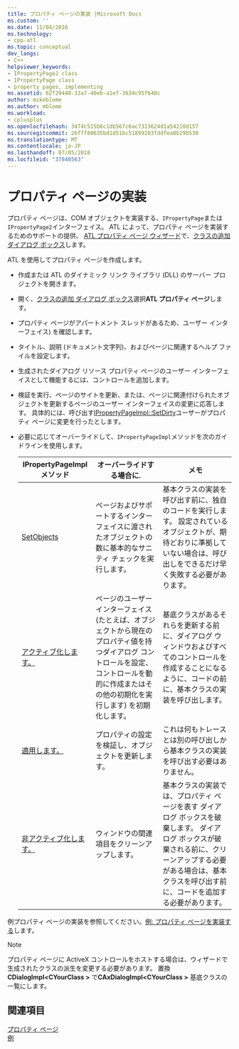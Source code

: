```yaml
---
title: プロパティ ページの実装 |Microsoft Docs
ms.custom: ''
ms.date: 11/04/2016
ms.technology:
- cpp-atl
ms.topic: conceptual
dev_langs:
- C++
helpviewer_keywords:
- IPropertyPage2 class
- IPropertyPage class
- property pages, implementing
ms.assetid: 62f29440-33a7-40eb-a1ef-3634c95f640c
author: mikeblome
ms.author: mblome
ms.workload:
- cplusplus
ms.openlocfilehash: 3474c515b6c1db567c6ac7313624d1a54210d157
ms.sourcegitcommit: 26fff80635bd1d51bc51899203fddfea8b29b530
ms.translationtype: MT
ms.contentlocale: ja-JP
ms.lasthandoff: 07/05/2018
ms.locfileid: "37848563"
---
```

# <a name="implementing-property-pages"></a>プロパティ ページの実装
プロパティ ページは、COM オブジェクトを実装する、`IPropertyPage`または`IPropertyPage2`インターフェイス。 ATL によって、プロパティ ページを実装するためのサポートの提供、 [ATL プロパティ ページ ウィザード](../atl/reference/atl-property-page-wizard.md)で、[クラスの追加 ダイアログ ボックス](../ide/add-class-dialog-box.md)します。  
  
 ATL を使用してプロパティ ページを作成します。  
  
-   作成または ATL のダイナミック リンク ライブラリ (DLL) のサーバー プロジェクトを開きます。  
  
-   開く、[クラスの追加 ダイアログ ボックス](../ide/add-class-dialog-box.md)選択**ATL プロパティ ページ**します。  
  
-   プロパティ ページがアパートメント スレッドがあるため、ユーザー インターフェイス) を確認します。  
  
-   タイトル、説明 (ドキュメント文字列)、およびページに関連するヘルプ ファイルを設定します。  
  
-   生成されたダイアログ リソース プロパティ ページのユーザー インターフェイスとして機能するには、コントロールを追加します。  
  
-   検証を実行、ページのサイトを更新、または、ページに関連付けられたオブジェクトを更新するページのユーザー インターフェイスの変更に応答します。 具体的には、呼び出す[IPropertyPageImpl::SetDirty](../atl/reference/ipropertypageimpl-class.md#setdirty)ユーザーがプロパティ ページに変更を行ったとします。  
  
-   必要に応じてオーバーライドして、`IPropertyPageImpl`メソッドを次のガイドラインを使用します。  
  
    |IPropertyPageImpl メソッド|オーバーライドする場合に.|メモ|  
    |------------------------------|----------------------------------|-----------|  
    |[SetObjects](../atl/reference/ipropertypageimpl-class.md#setobjects)|ページおよびサポートするインターフェイスに渡されたオブジェクトの数に基本的なサニティ チェックを実行します。|基本クラスの実装を呼び出す前に、独自のコードを実行します。 設定されているオブジェクトが、期待どおりに準拠していない場合は、呼び出しをできるだけ早く失敗する必要があります。|  
    |[アクティブ化します。](../atl/reference/ipropertypageimpl-class.md#activate)|ページのユーザー インターフェイス (たとえば、オブジェクトから現在のプロパティ値を持つダイアログ コントロールを設定、コントロールを動的に作成またはその他の初期化を実行します) を初期化します。|基底クラスがあるそれらを更新する前に、ダイアログ ウィンドウおよびすべてのコントロールを作成することになるように、コードの前に、基本クラスの実装を呼び出します。|  
    |[適用します。](../atl/reference/ipropertypageimpl-class.md#apply)|プロパティの設定を検証し、オブジェクトを更新します。|これは何もトレースとは別の呼び出しから基本クラスの実装を呼び出す必要はありません。|  
    |[非アクティブ化します。](../atl/reference/ipropertypageimpl-class.md#deactivate)|ウィンドウの関連項目をクリーンアップします。|基本クラスの実装では、プロパティ ページを表す ダイアログ ボックスを破棄します。 ダイアログ ボックスが破棄される前に、クリーンアップする必要がある場合は、基本クラスを呼び出す前に、コードを追加する必要があります。|  
  
 例プロパティ ページの実装を参照してください。[例: プロパティ ページを実装する](../atl/example-implementing-a-property-page.md)します。  
  
> [!NOTE]
>  プロパティ ページに ActiveX コントロールをホストする場合は、ウィザードで生成されたクラスの派生を変更する必要があります。 置換**CDialogImpl\<CYourClass >** で**CAxDialogImpl\<CYourClass >** 基底クラスの一覧にします。  
  
## <a name="see-also"></a>関連項目  
 [プロパティ ページ](../atl/atl-com-property-pages.md)   
 [例](../visual-cpp-samples.md)


